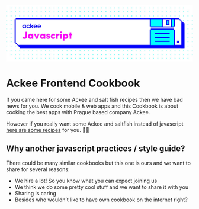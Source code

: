 ![Ackee javascript](img/ackee_javascript.jpeg)

# Ackee Frontend Cookbook
If you came here for some Ackee and salt fish recipes then we have bad news for you. We cook mobile & web apps and this Cookbook is about cooking the best apps with Prague based company Ackee.

However if you really want some Ackee and saltfish instead of javascript [here are some recipes](https://cookpad.com/us/search/ackee) for you. 👨‍🍳

## Why another javascript practices / style guide?
There could be many similar cookbooks but this one is ours and we want to share for several reasons:
* We hire a lot! So you know what you can expect joining us
* We think we do some pretty cool stuff and we want to share it with you
* Sharing is caring
* Besides who wouldn’t like to have own cookbook on the internet right?
